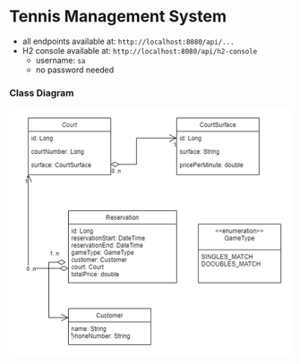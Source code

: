 # Tennis Management System

- all endpoints available at: `http://localhost:8080/api/...`
- H2 console available at: `http://localhost:8080/api/h2-console`
  - username: `sa`
  - no password needed

### Class Diagram
![Tennis management system class diagram](classdiagram.png)